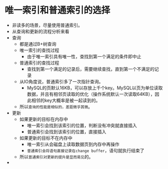 # 唯一索引和普通索引的选择

- 非读多的场景，尽量使用普通索引。
- 从查询和更新的流程分析来看
- 查询
    - 都是通过B+树查询
    - 唯一索引的查找过程
        - 由于唯一索引具有唯一性，查找到第一个满足的条件即中止
    - 普通索引的查找过程
        - 查找到第一个满足的记录后，需要继续查找，直到第一个不满足的记录
    - 从IO角度说，普通索引多了一次指针查询。
        - MySQL的页默认16KB，可以存放上千个key。MySQL以页为单位读取数据，并且有相邻页读取的优化（操作系统默认一次读取64KB），因此相邻的key大概率是被一起读到的。
    - 所以`查询的性能是相似的，差距微乎其微`。
- 更新
    - 如果更新的目标在内存中
        - 唯一索引会找到该索引的位置，判断没有冲突就直接插入
        - 普通索引会找到该索引的位置，直接插入
    - 如果更新的目标不在内存中
        - 唯一索引从会磁盘上读取数据页到内存中再操作
        - `普通索引会将语句直接记录在change buffer`，语句就执行结束了
    - 所以`普通索引对更新的提升是显而易见`的。
-
